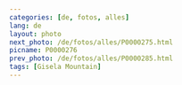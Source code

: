 ```yaml
---
categories: [de, fotos, alles]
lang: de
layout: photo
next_photo: /de/fotos/alles/P0000275.html
picname: P0000276
prev_photo: /de/fotos/alles/P0000285.html
tags: [Gisela Mountain]
---
```

